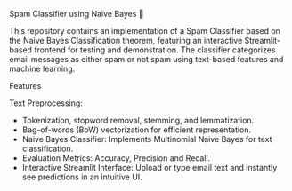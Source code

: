 Spam Classifier using Naive Bayes 📨

This repository contains an implementation of a Spam Classifier based on the Naive Bayes Classification theorem, featuring an interactive Streamlit-based frontend for testing and demonstration. The classifier categorizes email messages as either spam or not spam using text-based features and machine learning.

Features

Text Preprocessing:
- Tokenization, stopword removal, stemming, and lemmatization.
- Bag-of-words (BoW) vectorization for efficient representation.
- Naive Bayes Classifier: Implements Multinomial Naive Bayes for text classification.
- Evaluation Metrics: Accuracy, Precision and Recall.
- Interactive Streamlit Interface: Upload or type email text and instantly see predictions in an intuitive UI.
